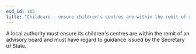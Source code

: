 ```yaml
---
esd_id: 185
title: "Childcare - ensure children's centres are within the remit of advisory boards"
---
```


A local authority must ensure its children's centres are within the remit of an advisory board and must have regard to guidance issued by the Secretary of State.

